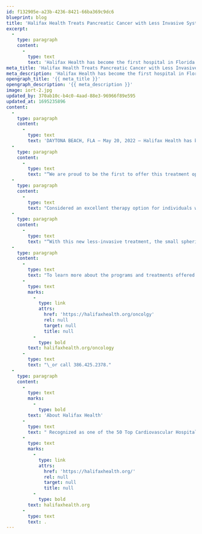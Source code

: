 ```yaml
---
id: f132905e-a23b-4236-8421-66ba369c9dc6
blueprint: blog
title: 'Halifax Health Treats Pancreatic Cancer with Less Invasive System'
excerpt:
  -
    type: paragraph
    content:
      -
        type: text
        text: 'Halifax Health has become the first hospital in Florida to treat early-stage pancreatic cancer using the less-invasive, single-treatment option INTRABEAM intraoperative radiotherapy (IORT) system.'
meta_title: 'Halifax Health Treats Pancreatic Cancer with Less Invasive System'
meta_description: 'Halifax Health has become the first hospital in Florida to treat early-stage pancreatic cancer using the less-invasive, single-treatment option INTRABEAM intraoperative radiotherapy (IORT) system.'
opengraph_title: '{{ meta_title }}'
opengraph_description: '{{ meta_description }}'
image: iort-2.jpg
updated_by: 370ab10c-b4c0-4aad-88e3-96966f89e595
updated_at: 1695235896
content:
  -
    type: paragraph
    content:
      -
        type: text
        text: 'DAYTONA BEACH, FLA – May 20, 2022 – Halifax Health has become the first hospital in Florida to treat early-stage pancreatic cancer using the less-invasive, single-treatment option INTRABEAM intraoperative radiotherapy (IORT) system.'
  -
    type: paragraph
    content:
      -
        type: text
        text: "“We are proud to be the first to offer this treatment option for pancreatic cancer to residents of East Central Florida,” says Julie Roth, Service Line Administrator for Halifax Health – Center for Oncology.\_ “Originally used for breast cancer treatment, the IORT system can be used on various cancers,” Ms. Roth said."
  -
    type: paragraph
    content:
      -
        type: text
        text: "Considered an excellent therapy option for individuals with early stages of cancer, this clinically documented radiotherapy delivers a single fraction of low-energy radiation in 20 – 30 minutes during the time of the surgery.\_ Other forms of radiation therapy can require five to six weeks of treatment with various side effects."
  -
    type: paragraph
    content:
      -
        type: text
        text: "“With this new less-invasive treatment, the small spherical tip of a miniaturized radiation device is inserted into the surgical incision,” says Alvaro Alvarez-Farinetti, Radiation Oncologist at Halifax Health.\_ He explains, “This option significantly reduces the treatment time and allows patients to get back to their lives more quickly. Patients who have been diagnosed with early-stage cancer should speak with their physician about whether IORT is the right treatment for them,” suggests Dr. Alvarez-Farinetti."
  -
    type: paragraph
    content:
      -
        type: text
        text: "To learn more about the programs and treatments offered by the Halifax Health – Center for Oncology, including the INTRABEAM intraoperative radiotherapy system, visit\_"
      -
        type: text
        marks:
          -
            type: link
            attrs:
              href: 'https://halifaxhealth.org/oncolgy'
              rel: null
              target: null
              title: null
          -
            type: bold
        text: halifaxhealth.org/oncology
      -
        type: text
        text: "\_or call 386.425.2378."
  -
    type: paragraph
    content:
      -
        type: text
        marks:
          -
            type: bold
        text: 'About Halifax Health'
      -
        type: text
        text: " Recognized as one of the 50 Top Cardiovascular Hospitals™ in the United States by IBM Watson Health™, Halifax Health serves Volusia and Flagler counties, providing a continuum of health care services through a network of organizations including a tertiary hospital, two community hospitals, an urgent care, psychiatric services, a cancer treatment center with five outreach locations, the area’s largest hospice, a center for inpatient rehabilitation, outpatient rehabilitation clinics, primary care walk-in clinics, a clinic specializing in women’s health, a pediatric care community clinic, three children’s medical practices, a home health care agency and an exclusive provider organization. Halifax Health offers the area’s only Level II Trauma Center, Thrombectomy-Capable Stroke Center (TSC), Center for Transplant Services, Pediatric Intensive Care Unit, Pediatric Emergency Department, Child and Adolescent Behavioral Services, complete Neurosurgical Services, OB Emergency Department and Level III Neonatal Intensive Care Unit that cares for babies born earlier than 28 weeks. For more information, visit\_"
      -
        type: text
        marks:
          -
            type: link
            attrs:
              href: 'https://halifaxhealth.org/'
              rel: null
              target: null
              title: null
          -
            type: bold
        text: halifaxhealth.org
      -
        type: text
        text: .
---
```

